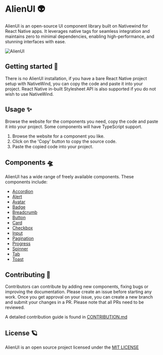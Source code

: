 # AlienUI 👽

AlienUI is an open-source UI component library built on Nativewind for React Native apps. It leverages native tags for seamless integration and maintains zero to minimal dependencies, enabling high-performance, and stunning interfaces with ease.

![AlienUI](https://github.com/user-attachments/assets/ee79bc02-0bd5-4512-9544-4eb02e019c35)

## Getting started 🚀 

There is no AlienUI installation, if you have a bare React Native project setup with NativeWind, you can copy the code and paste it into your project. React Native in-built Stylesheet API is also supported if you do not wish to use NativeWind.

## Usage ✨ 

Browse the website for the components you need, copy the code and paste it into your project. Some components will have TypeScript support.

1. Browse the website for a component you like.
2. Click on the 'Copy' button to copy the source code.
3. Paste the copied code into your project.

## Components 🛸

AlienUI has a wide range of freely available components. These components include:

- [Accordion](https://alienui.vercel.app/compdetails/Accordion)
- [Alert](https://alienui.vercel.app/compdetails/Alert)
- [Avatar](https://alienui.vercel.app/compdetails/Avatar)
- [Badge](https://alienui.vercel.app/compdetails/Badge)
- [Breadcrumb](https://alienui.vercel.app/compdetails/Breadcrumb)
- [Button](https://alienui.vercel.app/compdetails/Button)
- [Card](https://alienui.vercel.app/compdetails/Card)
- [Checkbox](https://alienui.vercel.app/compdetails/Checkbox)
- [Input](https://alienui.vercel.app/compdetails/Input)
- [Pagination](https://alienui.vercel.app/compdetails/Pagination)
- [Progress](https://alienui.vercel.app/compdetails/Progress)
- [Spinner](https://alienui.vercel.app/compdetails/Spinner)
- [Tab](https://alienui.vercel.app/compdetails/Tab)
- [Toast](https://alienui.vercel.app/compdetails/Toast)

## Contributing 🌌

Contributors can contribute by adding new components, fixing bugs or improving the documentation. Please create an issue before starting any work. Once you get approval on your issue, you can create a new branch and submit your changes in a PR. Please note that all PRs need to be reviewed.

A detailed contribution guide is found in [CONTRIBUTION.md](https://github.com/khaymanii/AlienUI/blob/main/CONTRIBUTION.md)

## License 🪐

AlienUI is an open source project licensed under the [MIT LICENSE](https://github.com/khaymanii/AlienUI/blob/main/LICENSE)










